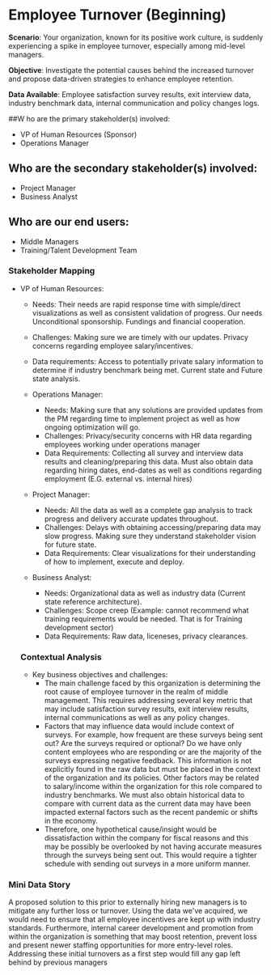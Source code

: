 # Employee Turnover (Beginning)

**Scenario**: Your organization, known for its positive work culture, is suddenly experiencing a spike in employee turnover, especially among mid-level managers.

**Objective**: Investigate the potential causes behind the increased turnover and propose data-driven strategies to enhance employee retention.

**Data Available**: Employee satisfaction survey results, exit interview data, industry benchmark data, internal communication and policy changes logs.

##W ho are the primary stakeholder(s) involved:
* VP of Human Resources (Sponsor)
* Operations Manager
## Who are the secondary stakeholder(s) involved: 
* Project Manager
* Business Analyst

## Who are our end users:
* Middle Managers
* Training/Talent Development Team 
  

### Stakeholder Mapping

* VP of Human Resources: 
     * Needs: Their needs are rapid response time with simple/direct visualizations as well as consistent validation of progress. Our needs Unconditional sponsorship. Fundings and financial cooperation.
     * Challenges: Making sure we are timely with our updates. Privacy concerns regarding employee salary/incentives.
     * Data requirements: Access to potentially private salary information to determine if industry benchmark being met. Current state and Future state analysis.
 
  * Operations Manager:
       * Needs: Making sure that any solutions are provided updates from the PM regarding time to implement project as well as how ongoing optimization will go.
       * Challenges: Privacy/security concerns with HR data regarding employees working under operations manager 
       * Data Requirements: Collecting all survey and interview data results and cleaning/preparing this data. Must also obtain data regarding hiring dates, end-dates as well as conditions regarding employment (E.G. external vs. internal hires) 

  * Project Manager:
       * Needs: All the data as well as a complete gap analysis to track progress and delivery accurate updates throughout.
       * Challenges: Delays with obtaining accessing/preparing data may slow progress. Making sure they understand stakeholder vision for future state.
       * Data Requirements: Clear visualizations for their understanding of how to implement, execute and deploy.

   * Business Analyst:
       * Needs: Organizational data as well as industry data (Current state reference architecture).
       * Challenges: Scope creep (Example: cannot recommend what training requirements would be needed. That is for Training development sector)
       * Data Requirements: Raw data, liceneses, privacy clearances.


  ### Contextual Analysis

  * Key business objectives and challenges:
       * The main challenge faced by this organization is determining the root cause of employee turnover in the realm of middle management. This requires addressing several key metric that may include satisfaction survey results, exit interview results, internal communications as well as any policy changes.
       * Factors that may influence data  would include context of surveys. For example, how frequent are these surveys being sent out? Are the surveys required or optional? Do we have only content employees who are responding or are the majority of the surveys expressing negative feedback. This information is not explicitly found in the raw data but must be placed in the context of the organization and its policies. Other factors may be related to salary/income within the organization for this role compared to industry benchmarks. We must also obtain historical data to compare with current data as the current data may have been impacted external factors such as the recent pandemic or shifts in the economy.
       * Therefore, one hypothetical cause/insight would be dissatisfaction within the company for fiscal reasons and this may be possibly be overlooked by not having accurate measures through the surveys being sent out. This would require a tighter schedule with sending out surveys in a more uniform manner.  
   
### Mini Data Story


A proposed solution to this prior to externally hiring new managers is to mitigate any further loss or turnover. Using the data we've acquired, we would need to ensure that all employee incentives are kept up with industry standards. Furthermore, internal career development and promotion from within the organization is something that may boost retention, prevent loss and present newer staffing opportunities for more entry-level roles. Addressing these initial turnovers as a first step would fill any gap left behind by previous managers 

  
